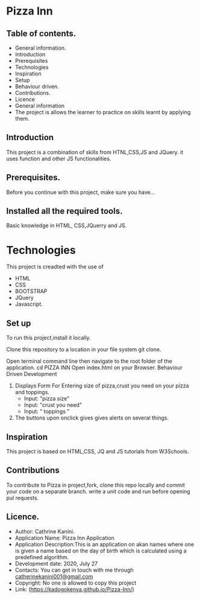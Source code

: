 # Pizza Inn
## Table of contents.
- General information.
- Introduction
- Prerequisites
- Technologies
- Inspiration
- Setup
- Behaviour driven.
- Contributions.
- Licence
- General information
- The project is allows the learner to practice on skills learnt by applying them.

## Introduction
This project is a combination of skills from HTNL,CSS,JS and JQuery. it uses function and other JS functionalities.

## Prerequisites.
Before you continue with this project, make sure you have...

## Installed all the required tools.
Basic knowledge in HTML, CSS,JQuerry and JS.
# Technologies
This project is creadted with the use of

- HTML
- CSS
- BOOTSTRAP
- JQuery
- Javascript.
## Set up
To run this project,install it locally.

Clone this repository to a location in your file system git clone.

Open terminal command line then navigate to the root folder of the application. cd PIZZA INN
Open index.html on your Browser.
Behaviour Driven Development
1. Displays Form For Entering size of pizza,crust you need on your pizza and toppings.
    - Input: "pizza size"
    - Input: "crust you need"
    - Input: " toppings "  
2. The buttons upon onclick gives gives alerts on several things.
## Inspiration
This project is based on HTML,CSS, JQ and JS tutorials from W3Schools.

## Contributions
To contribute to Pizza in  project,fork, clone this repo locally and commit your code on a separate branch. write a unit code and run before opening pul requests.

## Licence.
- Author: Cathrine Kanini.
- Application Name: Pizza Inn Application
- Application Description:This is an application on akan names where one is given a name based on the day of birth which is calculated using a predefined algorithm.
- Development date: 2020, July 27
- Contacts: You can get in touch with me through catherinekanini001@gmail.com
- Copyright: No one is allowed to copy this project 
- Link: (https://kadogokenya.github.io/Pizza-Inn/)